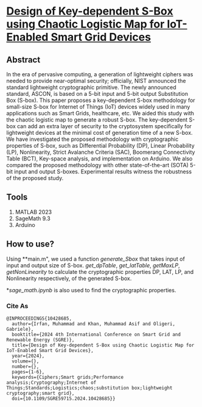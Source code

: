 # [Design of Key-dependent S-Box using Chaotic Logistic Map for IoT-Enabled Smart Grid Devices](https://ieeexplore.ieee.org/abstract/document/10428685)
## Abstract
In the era of pervasive computing, a generation of lightweight ciphers was needed to provide near-optimal security; officially, NIST announced the standard lightweight cryptographic primitive. The newly announced standard, ASCON, is based on a 5-bit input and 5-bit output Substitution Box (S-box). This paper proposes a key-dependent S-box methodology for small-size S-box for Internet of Things (IoT) devices widely used in many applications such as Smart Grids, healthcare, etc. We aided this study with the chaotic logistic map to generate a robust S-box. The key-dependent S-box can add an extra layer of security to the cryptosystem specifically for lightweight devices at the minimal cost of generation time of a new S-box. We have investigated the proposed methodology with cryptographic properties of S-box, such as Differential Probability (DP), Linear Probability (LP), Nonlinearity, Strict Avalanche Criteria (SAC), Boomerang Connectivity Table (BCT), Key-space analysis, and implementation on Arduino. We also compared the proposed methodology with other state-of-the-art (SOTA) 5-bit input and output S-boxes. Experimental results witness the robustness of the proposed study.

## Tools
1. MATLAB 2023
2. SageMath 9.3
3. Arduino

## How to use?

Using **main.m", we used a function *generate_Sbox* that takes input of input and output size of S-box.
*get_dpTable*, *get_latTable*, *getMaxLP*, *getNonLinearity* to calculate the cryptographic properties DP, LAT, LP, and Nonlinearity respectively, of the generated S-box.

**sage_math.ipynb* is also used to find the cryptographic properties.
### Cite As
```
@INPROCEEDINGS{10428685,
  author={Irfan, Muhammad and Khan, Muhammad Asif and Oligeri, Gabriele},
  booktitle={2024 4th International Conference on Smart Grid and Renewable Energy (SGRE)}, 
  title={Design of Key-dependent S-Box using Chaotic Logistic Map for IoT-Enabled Smart Grid Devices}, 
  year={2024},
  volume={},
  number={},
  pages={1-6},
  keywords={Ciphers;Smart grids;Performance analysis;Cryptography;Internet of Things;Standards;Logistics;chaos;substitution box;lightweight cryptography;smart grid},
  doi={10.1109/SGRE59715.2024.10428685}}
  ```
